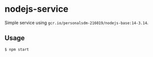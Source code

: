 # nodejs-service

Simple service using `gcr.io/personalsdm-216019/nodejs-base:14-3.14`.

## Usage

```shell
$ npm start
```
